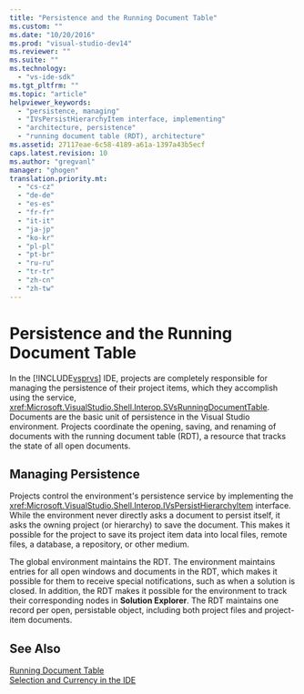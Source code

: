 ```yaml
---
title: "Persistence and the Running Document Table"
ms.custom: ""
ms.date: "10/20/2016"
ms.prod: "visual-studio-dev14"
ms.reviewer: ""
ms.suite: ""
ms.technology: 
  - "vs-ide-sdk"
ms.tgt_pltfrm: ""
ms.topic: "article"
helpviewer_keywords: 
  - "persistence, managing"
  - "IVsPersistHierarchyItem interface, implementing"
  - "architecture, persistence"
  - "running document table (RDT), architecture"
ms.assetid: 27117eae-6c58-4189-a61a-1397a43b5ecf
caps.latest.revision: 10
ms.author: "gregvanl"
manager: "ghogen"
translation.priority.mt: 
  - "cs-cz"
  - "de-de"
  - "es-es"
  - "fr-fr"
  - "it-it"
  - "ja-jp"
  - "ko-kr"
  - "pl-pl"
  - "pt-br"
  - "ru-ru"
  - "tr-tr"
  - "zh-cn"
  - "zh-tw"
---
```

# Persistence and the Running Document Table
In the [!INCLUDE[vsprvs](../code-quality/includes/vsprvs_md.md)] IDE, projects are completely responsible for managing the persistence of their project items, which they accomplish using the service, <xref:Microsoft.VisualStudio.Shell.Interop.SVsRunningDocumentTable>. Documents are the basic unit of persistence in the Visual Studio environment. Projects coordinate the opening, saving, and renaming of documents with the running document table (RDT), a resource that tracks the state of all open documents.  
  
## Managing Persistence  
 Projects control the environment's persistence service by implementing the <xref:Microsoft.VisualStudio.Shell.Interop.IVsPersistHierarchyItem> interface. While the environment never directly asks a document to persist itself, it asks the owning project (or hierarchy) to save the document. This makes it possible for the project to save its project item data into local files, remote files, a database, a repository, or other medium.  
  
 The global environment maintains the RDT. The environment maintains entries for all open windows and documents in the RDT, which makes it possible for them to receive special notifications, such as when a solution is closed. In addition, the RDT makes it possible for the environment to track their corresponding nodes in **Solution Explorer**. The RDT maintains one record per open, persistable object, including both project files and project-item documents.  
  
## See Also  
 [Running Document Table](../extensibility-internals/running-document-table.md)   
 [Selection and Currency in the IDE](../extensibility-internals/selection-and-currency-in-the-ide.md)